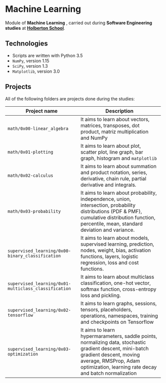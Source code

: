 # Machine Learning

Module of **Machine Learning** , carried out during **Software Engineering studies** at **[Holberton School](https://www.holbertonschool.com/)**.

## Technologies
* Scripts are written with Python 3.5
* `NumPy`, version 1.15
* `SciPy`, version 1.3
* `Matplotlib`, version 3.0

## Projects
All of the following folders are projects done during the studies:

| Project name | Description |
| ------------ | ----------- |
| `math/0x00-linear_algebra` | It aims to learn about vectors, matrices, transposes, dot product, matriz multiplication and NumPy |
| `math/0x01-plotting` | It aims to learn about plot, scatter plot, line graph, bar graph, histogram and `matplotlib` |
| `math/0x02-calculus` | It aims to learn about summation and product notation, series, derivative, chain rule, partial derivative and integrals. |
| `math/0x03-probability` | It aims to learn about probability, independence, union, intersection, probability distributions (PDF & PMF), cumulative distribution function, percentile, mean, standard deviation and variance. |
| `supervised_learning/0x00-binary_classification` | It aims to learn about models, supervised learning, prediction, nodes, weight, bias, activation functions, layers, logistic regression, loss and cost functions. |
| `supervised_learning/0x01-multiclass_classification` | It aims to learn about multiclass classification, one-hot vector, softmax function, cross-entropy loss and pickling. |
| `supervised_learning/0x02-tensorflow` | It aims to learn graphs, sessions, tensors, placeholders, operations, namespaces, training and checkpoints on Tensorflow |
| `supervised_learning/0x03-optimization` | It aims to learn hypermarameters, saddle points, normalizing data, stochastic gradient descent, mini-batch gradient descent, moving average, RMSProp, Adam optimization, learning rate decay and batch normalization |
